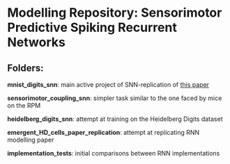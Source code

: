 # Modelling Repository: Sensorimotor Predictive Spiking Recurrent Networks

## Folders:
__mnist_digits_snn__: main active project of SNN-replication of <a href=https://www.cell.com/patterns/fulltext/S2666-3899(22)00271-9>this paper</a>

__sensorimotor_coupling_snn__: simpler task similar to the one faced by mice on the RPM

__heidelberg_digits_snn__: attempt at training on the Heidelberg Digits dataset

__emergent_HD_cells_paper_replication__: attempt at replicating RNN modelling paper

__implementation_tests__: initial comparisons between RNN implementations
